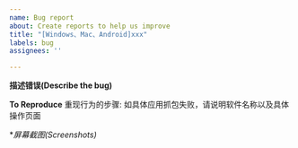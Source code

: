 ```yaml
---
name: Bug report
about: Create reports to help us improve
title: "[Windows、Mac、Android]xxx"
labels: bug
assignees: ''

---
```


**描述错误(Describe the bug)**

**To Reproduce**
重现行为的步骤: 如具体应用抓包失败，请说明软件名称以及具体操作页面

**屏幕截图(Screenshots)*
